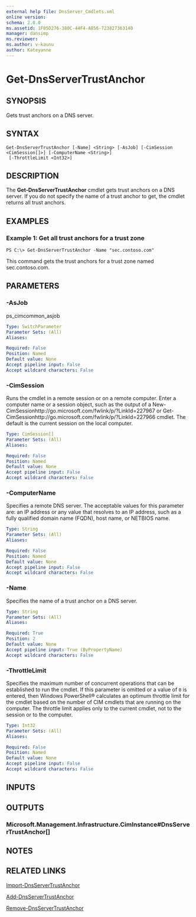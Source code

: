 ```yaml
---
external help file: DnsServer_Cmdlets.xml
online version: 
schema: 2.0.0
ms.assetid: 1F05D276-380C-44F4-A856-723827363140
manager: dansimp
ms.reviewer:
ms.author: v-kaunu
author: Kateyanne
---
```


# Get-DnsServerTrustAnchor

## SYNOPSIS
Gets trust anchors on a DNS server.

## SYNTAX

```
Get-DnsServerTrustAnchor [-Name] <String> [-AsJob] [-CimSession <CimSession[]>] [-ComputerName <String>]
 [-ThrottleLimit <Int32>]
```

## DESCRIPTION
The **Get-DnsServerTrustAnchor** cmdlet gets trust anchors on a DNS server.
If you do not specify the name of a trust anchor to get, the cmdlet returns all trust anchors.

## EXAMPLES

### Example 1: Get all trust anchors for a trust zone
```
PS C:\> Get-DnsServerTrustAnchor -Name "sec.contoso.com"
```

This command gets the trust anchors for a trust zone named sec.contoso.com.

## PARAMETERS

### -AsJob
ps_cimcommon_asjob

```yaml
Type: SwitchParameter
Parameter Sets: (All)
Aliases: 

Required: False
Position: Named
Default value: None
Accept pipeline input: False
Accept wildcard characters: False
```

### -CimSession
Runs the cmdlet in a remote session or on a remote computer.
Enter a computer name or a session object, such as the output of a New-CimSessionhttp://go.microsoft.com/fwlink/p/?LinkId=227967 or Get-CimSessionhttp://go.microsoft.com/fwlink/p/?LinkId=227966 cmdlet.
The default is the current session on the local computer.

```yaml
Type: CimSession[]
Parameter Sets: (All)
Aliases: 

Required: False
Position: Named
Default value: None
Accept pipeline input: False
Accept wildcard characters: False
```

### -ComputerName
Specifies a remote DNS server.
The acceptable values for this parameter are: an IP address or any value that resolves to an IP address, such as a fully qualified domain name (FQDN), host name, or NETBIOS name.

```yaml
Type: String
Parameter Sets: (All)
Aliases: 

Required: False
Position: Named
Default value: None
Accept pipeline input: False
Accept wildcard characters: False
```

### -Name
Specifies the name of a trust anchor on a DNS server.

```yaml
Type: String
Parameter Sets: (All)
Aliases: 

Required: True
Position: 2
Default value: None
Accept pipeline input: True (ByPropertyName)
Accept wildcard characters: False
```

### -ThrottleLimit
Specifies the maximum number of concurrent operations that can be established to run the cmdlet.
If this parameter is omitted or a value of `0` is entered, then Windows PowerShell® calculates an optimum throttle limit for the cmdlet based on the number of CIM cmdlets that are running on the computer.
The throttle limit applies only to the current cmdlet, not to the session or to the computer.

```yaml
Type: Int32
Parameter Sets: (All)
Aliases: 

Required: False
Position: Named
Default value: None
Accept pipeline input: False
Accept wildcard characters: False
```

## INPUTS

## OUTPUTS

### Microsoft.Management.Infrastructure.CimInstance#DnsServerTrustAnchor[]

## NOTES

## RELATED LINKS

[Import-DnsServerTrustAnchor](./Import-DnsServerTrustAnchor.md)

[Add-DnsServerTrustAnchor](./Add-DnsServerTrustAnchor.md)

[Remove-DnsServerTrustAnchor](./Remove-DnsServerTrustAnchor.md)

